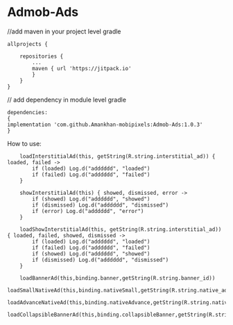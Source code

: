 # Admob-Ads
//add maven in your project level gradle

````
allprojects {

	repositories {
		...
		maven { url 'https://jitpack.io' 
		}
	}
}
````
// add dependency in module level gradle

````
dependencies:
{
implementation 'com.github.Amankhan-mobipixels:Admob-Ads:1.0.3'
}
````
How to use:

        loadInterstitialAd(this, getString(R.string.interstitial_ad)) { loaded, failed ->
            if (loaded) Log.d("adddddd", "loaded")
            if (failed) Log.d("adddddd", "failed")
        }

        showInterstitialAd(this) { showed, dismissed, error ->
            if (showed) Log.d("adddddd", "showed")
            if (dismissed) Log.d("adddddd", "dismissed")
            if (error) Log.d("adddddd", "error")
        }

        loadShowInterstitialAd(this, getString(R.string.interstitial_ad)) { loaded, failed, showed, dismissed ->
            if (loaded) Log.d("adddddd", "loaded")
            if (failed) Log.d("adddddd", "failed")
            if (showed) Log.d("adddddd", "showed")
            if (dismissed) Log.d("adddddd", "dismissed")
        }

        loadBannerAd(this,binding.banner,getString(R.string.banner_id))
        loadSmallNativeAd(this,binding.nativeSmall,getString(R.string.native_ad))
        loadAdvanceNativeAd(this,binding.nativeAdvance,getString(R.string.native_ad))
        loadCollapsibleBannerAd(this,binding.collapsibleBanner,getString(R.string.collapsible_id))
